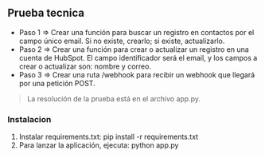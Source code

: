 ## Prueba tecnica

- Paso 1 => Crear una función para buscar un registro en contactos por el campo único email. Si no existe, crearlo; si existe, actualizarlo.
- Paso 2 => Crear una función para crear o actualizar un registro en una cuenta de HubSpot. El campo identificador será el email, y los campos a crear o actualizar son: nombre y correo.
- Paso 3 => Crear una ruta /webhook para recibir un webhook que llegará por una petición POST.

> La resolución de la prueba está en el archivo app.py.

### Instalacion

1) Instalar requirements.txt: pip install -r requirements.txt 
2) Para lanzar la aplicación, ejecuta: python app.py

